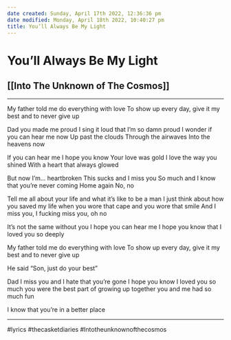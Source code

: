 ```yaml
---
date created: Sunday, April 17th 2022, 12:36:36 pm
date modified: Monday, April 18th 2022, 10:40:27 pm
title: You’ll Always Be My Light
---
```

# You’ll Always Be My Light
## [[Into The Unknown of The Cosmos]]
---

My father told me do everything with love
To show up every day, give it my best
and to never give up

Dad you made me proud
I sing it loud
that I’m so damn proud
I wonder if you can
hear me now
Up past the clouds
Through the airwaves
Into the heavens now

If you can hear me
I hope you know
Your love was gold
I love the way you shined
With a heart that always glowed

But now I’m...
heartbroken
This sucks and
I miss you
So much and
I know that
you’re never coming
Home again
No, no

Tell me all about your life and what it’s like to be a man
I just think about how you saved my life
when you wore that cape and you wore that smile
And I miss you, I fucking miss you, oh no

It’s not the same without you
I hope you can hear me
I hope you know that
I loved you so deeply

My father told me do everything with love
To show up every day, give it my best
and to never give up

He said “Son, just do your best”

Dad I miss you and I hate that you’re gone
I hope you know I loved you so much
you were the best part of growing up
together you and me had so much fun

I know that you’re in a better place

---

#lyrics #thecasketdiaries #Intotheunknownofthecosmos